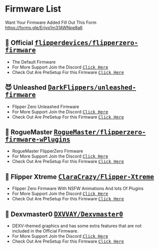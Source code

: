 # Firmware List
Want Your Firmware Added Fill Out This Form https://forms.gle/Erjvp1m31AWNpe8a6

<h2 id="official">
    🐬 Official
    <kbd>
        <a href="https://github.com/flipperdevices/flipperzero-firmware">flipperdevices/flipperzero-firmware</a>
    </kbd>
</h2>
<ul>
    <li>The Default Firmware</li>
    <li>For More Support Join the Discord  <kbd>
        <a href="https://flipperzero.one/discord">Click Here</a>
    </kbd>
    </li>
    <li>Check Out Are PreSetup For this Firmware <kbd>
        <a href="/OfficialFirmware">Click Here</a>
    </kbd>
    </li>
</ul>

<h2 id="unleashed">
    😈 Unleashed
    <kbd>
        <a href="https://github.com/DarkFlippers/unleashed-firmware">DarkFlippers/unleashed-firmware</a>
    </kbd>
</h2>
<ul>
    <li>Flipper Zero Unleashed Firmware</li>
    <li>For More Support Join the Discord  <kbd>
        <a href="https://discord.unleashedflip.com/">Click Here</a>
    </kbd>
    </li>
    <li>Check Out Are PreSetup For this Firmware <kbd>
        <a href="/Unleashed">Click Here</a>
    </kbd>
    </li>
</ul>

<h2 id="RogueMaster">
    💸 RogueMaster
    <kbd>
        <a href="https://github.com/RogueMaster/flipperzero-firmware-wPlugins">RogueMaster/flipperzero-firmware-wPlugins</a>
    </kbd>
</h2>
<ul>
    <li>RogueMaster FlipperZero Firmware</li>
    <li>For More Support Join the Discord  <kbd>
        <a href="https://discord.gg/gF2bBUzAFe">Click Here</a>
    </kbd>
    </li>
    <li>Check Out Are PreSetup For this Firmware <kbd>
        <a href="/RogueMaster">Click Here</a>
    </kbd>
    </li>
</ul>

<h2 id="FlipperXtreme">
    🔞 Flipper Xtreme
    <kbd>
        <a href="https://github.com/ClaraCrazy/Flipper-Xtreme">ClaraCrazy/Flipper-Xtreme</a>
    </kbd>
</h2>
<ul>
    <li>Flipper Zero Firmware With NSFW Animations And lots Of Plugins</li>
    <li>For More Support Join the Discord  <kbd>
        <a href="https://discord.gg/flipper-xtreme">Click Here</a>
    </kbd>
    </li>
    <li>Check Out Are PreSetup For this Firmware <kbd>
        <a href="/FlipperXtreme">Click Here</a>
    </kbd>
    </li>
</ul>

<h2 id="Dexvmaster0">
    🚀 Dexvmaster0
    <kbd>
        <a href="https://github.com/DXVVAY/Dexvmaster0">DXVVAY/Dexvmaster0</a>
    </kbd>
</h2>
<ul>
    <li>DEXV-themed graphics and has some extra features that are not included in the Official Firmware.</li>
    <li>For More Support Join the Discord  <kbd>
        <a href="https://discord.gg/dexvirus">Click Here</a>
    </kbd>
    </li>
    <li>Check Out Are PreSetup For this Firmware <kbd>
        <a href="/Dexvmaster0">Click Here</a>
    </kbd>
    </li>
</ul>
